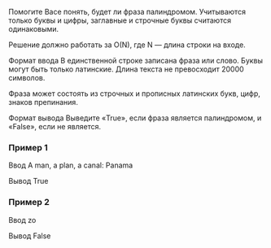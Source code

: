 Помогите Васе понять, будет ли фраза палиндромом. Учитываются только буквы и цифры, заглавные и строчные буквы считаются одинаковыми.

Решение должно работать за O(N), где N — длина строки на входе.

Формат ввода
В единственной строке записана фраза или слово. Буквы могут быть только латинские. Длина текста не превосходит 20000 символов.

Фраза может состоять из строчных и прописных латинских букв, цифр, знаков препинания.

Формат вывода
Выведите «True», если фраза является палиндромом, и «False», если не является.

### Пример 1
Ввод
A man, a plan, a canal: Panama

Вывод
True

### Пример 2
Ввод
zo

Вывод
False